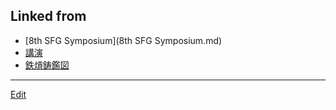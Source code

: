 ## Linked from

* [8th SFG Symposium](8th SFG Symposium.md)
* [講演](講演.md)
* [鉄熕鋳鑑図](鉄熕鋳鑑図.md)


----
[Edit](https://github.com/vitroid/vitroid.github.io/edit/master/MD/2018-10-26.md)
